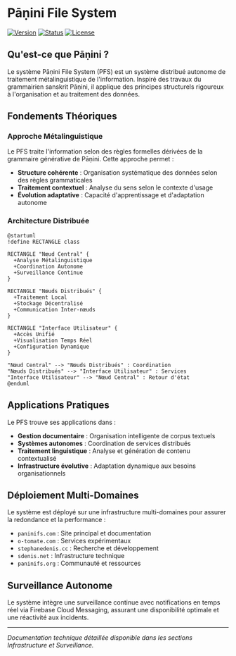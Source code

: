 # Pāṇini File System

[![Version](https://img.shields.io/badge/version-1.0.0-blue.svg)](https://github.com/stephanedenis/PaniniFS)
[![Status](https://img.shields.io/badge/status-active-green.svg)](https://paninifs.com)
[![License](https://img.shields.io/badge/license-MIT-blue.svg)](LICENSE)

## Qu'est-ce que Pāṇini ?

Le système Pāṇini File System (PFS) est un système distribué autonome de traitement métalinguistique de l'information. Inspiré des travaux du grammairien sanskrit Pāṇini, il applique des principes structurels rigoureux à l'organisation et au traitement des données.

## Fondements Théoriques

### Approche Métalinguistique

Le PFS traite l'information selon des règles formelles dérivées de la grammaire générative de Pāṇini. Cette approche permet :

- **Structure cohérente** : Organisation systématique des données selon des règles grammaticales
- **Traitement contextuel** : Analyse du sens selon le contexte d'usage
- **Évolution adaptative** : Capacité d'apprentissage et d'adaptation autonome

### Architecture Distribuée

```plantuml
@startuml
!define RECTANGLE class

RECTANGLE "Nœud Central" {
  +Analyse Métalinguistique
  +Coordination Autonome
  +Surveillance Continue
}

RECTANGLE "Nœuds Distribués" {
  +Traitement Local
  +Stockage Décentralisé
  +Communication Inter-nœuds
}

RECTANGLE "Interface Utilisateur" {
  +Accès Unifié
  +Visualisation Temps Réel
  +Configuration Dynamique
}

"Nœud Central" --> "Nœuds Distribués" : Coordination
"Nœuds Distribués" --> "Interface Utilisateur" : Services
"Interface Utilisateur" --> "Nœud Central" : Retour d'état
@enduml
```

## Applications Pratiques

Le PFS trouve ses applications dans :

- **Gestion documentaire** : Organisation intelligente de corpus textuels
- **Systèmes autonomes** : Coordination de services distribués
- **Traitement linguistique** : Analyse et génération de contenu contextualisé
- **Infrastructure évolutive** : Adaptation dynamique aux besoins organisationnels

## Déploiement Multi-Domaines

Le système est déployé sur une infrastructure multi-domaines pour assurer la redondance et la performance :

- `paninifs.com` : Site principal et documentation
- `o-tomate.com` : Services expérimentaux
- `stephanedenis.cc` : Recherche et développement
- `sdenis.net` : Infrastructure technique
- `paninifs.org` : Communauté et ressources

## Surveillance Autonome

Le système intègre une surveillance continue avec notifications en temps réel via Firebase Cloud Messaging, assurant une disponibilité optimale et une réactivité aux incidents.

---

*Documentation technique détaillée disponible dans les sections Infrastructure et Surveillance.*
